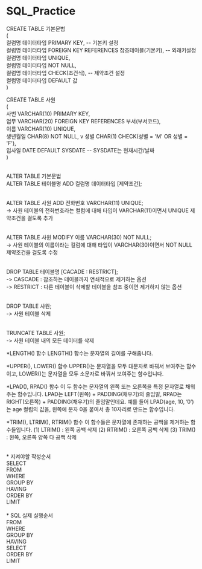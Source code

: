 # SQL_Practice

CREATE TABLE 기본문법 <br>
( <br>
  컬럼명 데이터타입 PRIMARY KEY, -- 기본키 설정 <br>
  컬럼명 데이터타입 FOREIGN KEY REFERENCES 참조테이블(기본키), -- 외래키설정 <br>
  컬럼명 데이터타입 UNIQUE, <br>
  컬럼명 데이터타입 NOT NULL, <br>
  컬럼명 데이터타입 CHECK(조건식), -- 제약조건 설정 <br>
  컬럼명 데이터타입 DEFAULT 값 <br>
) <br>

CREATE TABLE 사원 <br>
( <br>
  사번 VARCHAR(10) PRIMARY KEY, <br>
  업무 VARCHAR(20) FOREIGN KEY REFERENCES 부서(부서코드), <br>
  이름 VARCHAR(10) UNIQUE, <br>
  생년월일 CHAR(8) NOT NULL, v
  셩별 CHAR(1) CHECK(성별 = 'M' OR 성별 = 'F'), <br>
  입사일 DATE DEFAULT SYSDATE -- SYSDATE는 현재시간/날짜 <br>
) <br>

<br>
ALTER TABLE 기본문법 <br>
ALTER TABLE 테이블명 ADD 컬럼명 데이터타입 [제약조건]; <br>
<br>

ALTER TABLE 사원 ADD 전화번호 VARCHAR(11) UNIQUE; <br>
-> 사원 테이블의 전화번호라는 컬럼에 대해 타입이 VARCHAR(11)이면서 UNIQUE 제약조건을 걸도록 추가 <br>
<br>

ALTER TABLE 사원 MODIFY 이름 VARCHAR(30) NOT NULL; <br>
-> 사원 테이블의 이름이라는 컬럼에 대해 타입이 VARCHAR(30)이면서 NOT NULL 제약조건을 걸도록 수정 <br>
<br>

DROP TABLE 테이블명 [CACADE : RESTRICT]; <br>
-> CASCADE : 참조하는 테이블까지 연쇄적으로 제거하는 옵션 <br>
-> RESTRICT : 다른 테이블이 삭제할 테이블을 참조 중이면 제거하지 않는 옵션 <br>
<br>

DROP TABLE 사원; <br>
-> 사원 테이블 삭제 <br>
<br>

TRUNCATE TABLE 사원; <br>
-> 사원 테이블 내의 모든 데이터를 삭제 <br>

*LENGTH() 함수
LENGTH() 함수는 문자열의 길이를 구해줍니다.

*UPPER(), LOWER() 함수
UPPER()는 문자열을 모두 대문자로 바꿔서 보여주는 함수이고, LOWER()는 문자열을 모두 소문자로 바꿔서 보여주는 함수입니다.

*LPAD(), RPAD() 함수
이 두 함수는 문자열의 왼쪽 또는 오른쪽을 특정 문자열로 채워주는 함수입니다.
LPAD는 LEFT(왼쪽) + PADDING(채우기)의 줄임말, RPAD는 RIGHT(오른쪽) + PADDING(채우기)의 줄임말인데요.
예를 들어 LPAD(age, 10, ’0’)는 age 컬럼의 값을, 왼쪽에 문자 0을 붙여서 총 10자리로 만드는 함수입니다. 


*TRIM(), LTRIM(), RTRIM() 함수
이 함수들은 문자열에 존재하는 공백을 제거하는 함수들입니다.
(1) LTRIM() : 왼쪽 공백 삭제
(2) RTRIM() : 오른쪽 공백 삭제
(3) TRIM() : 왼쪽, 오른쪽 양쪽 다 공백 삭제

<br>
* 지켜야할 작성순서 <br>
SELECT <br>
FROM <br>
WHERE <br>
GROUP BY <br>
HAVING <br>
ORDER BY <br>
LIMIT <br>
<br>
* SQL 실제 실행순서 <br>
FROM <br>
WHERE <br>
GROUP BY <br>
HAVING <br>
SELECT <br>
ORDER BY <br>
LIMIT <br>





